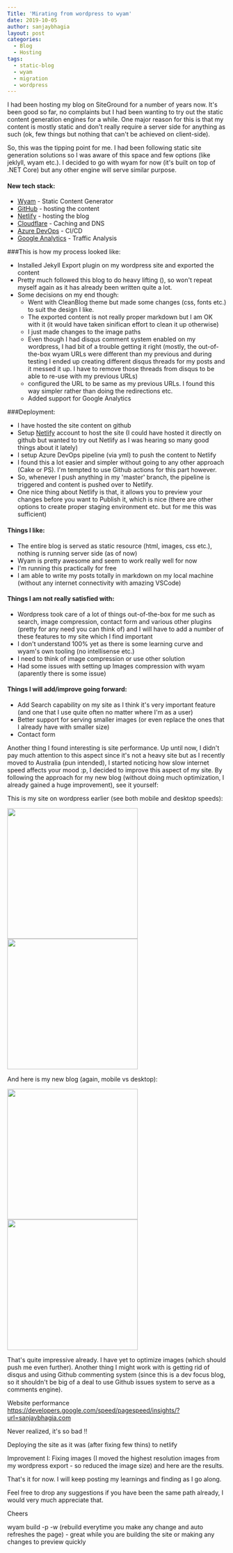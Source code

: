 ```yaml
---
Title: 'Mirating from wordpress to wyam'
date: 2019-10-05
author: sanjaybhagia
layout: post
categories:
  - Blog
  - Hosting
tags:
  - static-blog
  - wyam
  - migration
  - wordpress
---
```


I had been hosting my blog on SiteGround for a number of years now. It's been good so far, no complaints but I had been wanting to try out the static content generation engines for a while. One major reason for this is that my content is mostly static and don't really require a server side for anything as such (ok, few things but nothing that can't be achieved on client-side). 

So, this was the tipping point for me. I had been following static site generation solutions so I was aware of this space and few options (like jeklyll, wyam etc.). I decided to go with wyam for now (it's built on top of .NET Core) but any other engine will serve similar purpose. 

#### New tech stack:
- [Wyam](https://wyam.io/) - Static Content Generator
- [GitHub](https://www.github.com/) - hosting the content
- [Netlify](https://www.netlify.com/) - hosting the blog
- [Cloudflare](https://www.cloudflare.com/) - Caching and DNS
- [Azure DevOps](https://dev.azure.com/) - CI/CD
- [Google Analytics](https://analytics.google.com) - Traffic Analysis


###This is how my process looked like: 
- Installed Jekyll Export plugin on my wordpress site and exported the content
- Pretty much followed this blog to do heavy lifting (), so won't repeat myself again as it has already been written quite a lot. 
- Some decisions on my end though: 
  - Went with CleanBlog theme but made some changes (css, fonts etc.) to suit the design I like.
  - The exported content is not really proper markdown but I am OK with it (it would have taken sinifican effort to clean it up otherwise)
  - I just made changes to the image paths
  - Even though I had disqus comment system enabled on my wordpress, I had bit of a trouble getting it right (mostly, the out-of-the-box wyam URLs were different than my previous and during testing I ended up creating different disqus threads for my posts and it messed it up. I have to remove those threads from disqus to be able to re-use with my previous URLs)
  - configured the URL to be same as my previous URLs. I found this way simpler rather than doing the redirections etc.
  - Added support for Google Analytics

###Deployment: 
- I have hosted the site content on github
- Setup [Netlify](https://www.netlify.com/) account to host the site (I could have hosted it directly on github but wanted to try out Netlify as I was hearing so many good things about it lately)
- I setup Azure DevOps pipeline (via yml) to push the content to Netlify
- I found this a lot easier and simpler without going to any other approach (Cake or PS). I'm tempted to use Github actions for this part however.
- So, whenever I push anything in my 'master' branch, the pipeline is triggered and content is pushed over to Netlify. 
- One nice thing about Netlify is that, it allows you to preview your changes before you want to Publish it, which is nice (there are other options to create proper staging environment etc. but for me this was sufficient)


#### Things I like:
- The entire blog is served as static resource (html, images, css etc.), nothing is running server side (as of now)
- Wyam is pretty awesome and seem to work really well for now
- I'm running this practically for free
- I am able to write my posts totally in markdown on my local machine (without any internet connectivity with amazing VSCode)

#### Things I am not really satisfied with: 
- Wordpress took care of a lot of things out-of-the-box for me such as search, image compression, contact form and various other plugins (pretty for any need you can think of) and I will have to add a number of these features to my site which I find important
- I don't understand 100% yet as there is some learning curve and wyam's own tooling (no intellisense etc.)
- I need to think of image compression or use other solution
- Had some issues with setting up Images compression with wyam (aparently there is some issue)

#### Things I will add/improve going forward: 
- Add Search capability on my site as I think it's very important feature (and one that I use quite often no matter where I'm as a user)
- Better support for serving smaller images (or even replace the ones that I already have with smaller size)
- Contact form

Another thing I found interesting is site performance. Up until now, I didn't pay much attention to this aspect since it's not a heavy site but as I recently moved to Australia (pun intended), I started noticing how slow internet speed affects your mood :p, I decided to improve this aspect of my site. By following the approach for my new blog (without doing much optimization, I already gained a huge improvement), see it yourself: 

This is my site on wordpress earlier (see both mobile and desktop speeds): 
<p>
  <img src="/images/old-mobile.png" width="300px">
  <img src="/images/old-desktop.png" width="300px">
</p>

And here is my new blog (again, mobile vs desktop):
<p>
  <img src="/images/new-mobile.png" width="300px">
  <img src="/images/new-desktop.png" width="300px">
</p>

That's quite impressive already. I have yet to optimize images (which should push me even further). Another thing I might work with is getting rid of disqus and using Github commenting system (since this is a dev focus blog, so it shouldn't be big of a deal to use Github issues system to serve as a comments engine).

  Website performance
  https://developers.google.com/speed/pagespeed/insights/?url=sanjaybhagia.com

  Never realized, it's so bad !!

  Deploying the site as it was (after fixing few thins) to netlify

  Improvement I: Fixing images (I moved the highest resolution images from my wordpress export - so reduced the image size) and here are the results. 

That's it for now. I will keep posting my learnings and finding as I go along. 

Feel free to drop any suggestions if you have been the same path already, I would very much appreciate that. 

Cheers


wyam build -p -w (rebuild everytime you make any change and auto refreshes the page) - great while you are building the site or making any changes to preview quickly